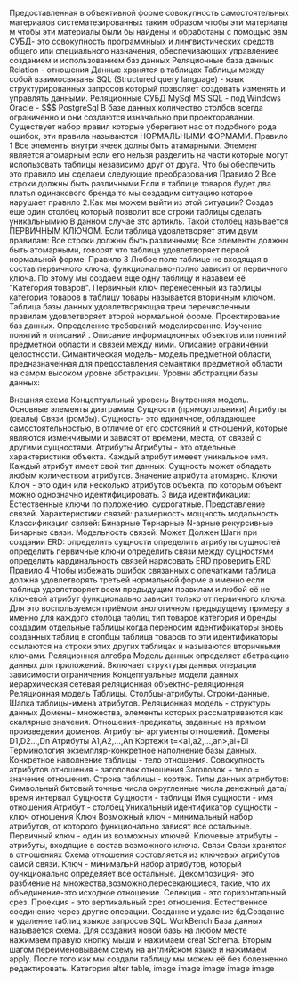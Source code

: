 Предоставленная в объективной форме совокупность самостоятельных материалов систематезированных таким образом чтобы эти материалы м чтобы эти материалы были бы найдены и обработаны с помощью эвм СУБД- это совокупность программныых и лингвистических средств общего или специального назначения, обеспечивающих управлениее созданием и использованием баз данных Реляционные база данных Relation - отношения Данные хранятся в таблицах Таблицы между собой взаимосвязаны SQL (Structured query language) - язык структурированных запросов который позволяет создовать изменять и управлять данными. Реляционные СУБД MySql MS SQL - под Windows Oracle - $$$ PostgreSql В базе данных количество столбов всегда ограниченно и они создаются изначально при проекторавании. Существует набор правил которые уберегают нас от подобного рода ошибок, эти правила называются НОРМАЛЬНЫМИ ФОРМАМИ. Правило 1 Все элементы внутри ячеек долны быть атамарными. Элемент является атомарным если его нельзя разделить на части которые могут использовать таблицы независимо друг от друга. Что бы обеспечить это правило мы сделаем следующие преобразования Правило 2 Все строки должны быть различными.Если в таблице товаров будет два платья одинакового бренда то мы создадим ситуацию которое нарушает правило 2.Как мы можем выйти из этой ситуации? Создав еще один столбец который позволит все строки таблицы сделать уникальнымию В данном случае это артикль. Такой столбец называется ПЕРВИЧНЫМ КЛЮЧОМ. Если таблица удовлетворяет этим двум правилам: Все строки должны быть различными; Все элементы должны быть атомарными, говорят что таблица удовлетворяет первой нормальной форме. Правило 3 Любое поле таблице не входящая в состав первичного ключа, функционально-полно зависит от первичного ключа. По этому мы создаем еще одну таблицу и назавем её "Категория товаров". Первичный ключ перенесенный из таблицы категория товаров в таблицу товары называется вторичным ключом. Таблица базы данных удовлетворяющая трем перечисленным правилам удовлетворяет второй нормальной форме. Проектирование баз данных. Определение требований-моделирование. Изучение понятий и описаний . Описание информационных объектов или понятий предметной области и связей между ними. Описание ограничений целостности. Симантическая модель- модель предметной области, предназначенная для предоставления семантики предметной области на самрм высоком уровне абстракции. Уровни абстракции базы данных:

Внешняя схема
Концептуальный уровень
Внутренняя модель. Основные элементы диаграммы
Сущности (прямоугольники)
Атрибуты (овалы)
Связи (ромбы). Сущность- это единичное, обладающее самостоятельностью, в отличие от его состояний и отношений, которые являются изменчивыми и зависят от времени, места, от связей с другими сущностями. Атрибуты
Атрибуты - это отдельные характеристики объекта.
Каждый атрибут имееет уникальное имя.
Каждый атрибут имеет свой тип данных.
Сущность может обладать любым количеством атрибутов.
Значение атрибута атомарно. Ключи Ключ - это один или несколько атрибутов объекта, по которым объект можно однозначно идентифицировать. 3 вида идентификации:
Естественные ключи
по положению.
суррогатные. Представление связей. Характеристики связей: размерность мощность модальность Классификация связей: Бинарные Тернарные N-арные рекурсивные Бинарные связи. Модельность связей: Может Должен Шаги при создании ERD:
определить сущности
определить атрибуты сущностей
определить первичные ключи
определить связи между сущностями
определить кардинальность связей
нарисовать ERD
проверить ERD Правило 4 Чтобы избежать ошибок связанных с опечатками таблица должна удовлетворять третьей нормальной форме а именно если таблица удовлетворяет всем предыдущим правилам и любой её не ключевой атрибут функционально зависит только от первичного ключа. Для это воспользуемся приёмом анологичном предыдущему примеру а именно для каждого столбца таблиц тип товаров категория и бренды создадим отдельные таблицы когда переносим идентификаторы вновь созданных таблиц в столбцы таблица товаров то эти идентификаторы ссылаются на строки этих других таблицах и называются вторичными ключами. Реляционная алгебра Модель данных определяет абстракцию данных для приложений. Включает
структуры данных
операции
зависимости
ограничения Концептуальные модели данных иерархическая сетевая реляционная объектно-реляционная Реляционная модель Таблицы. Столбцы-атрибуты. Строки-данные. Шапка таблицы-имена атрибутов. Реляционная модель - структуры данных Домены- множества, элементы которых рассматриваются как скалярные значения. Отношения-предикаты, заданные на прямом произведении доменов. Атрибуты- аргументы отношений. Домены D1,D2...,Dn Атрибуты A1,A2,...,An Кортежи t=<a1,a2,...,an>,ai+Di Терминология экземпляр-конкретное наполнение базы данных. Конкретное наполнение таблицы - тело отношения. Совокупность атрибутов отношения - заголовок отношения Заголовок + тело = значение отношения. Строка таблицы - кортеж. Типы данных атрибутов: Символьный битовый точные числа округленные числа денежный дата/время интервал Сущности Сущности - таблицы Имя сущности - имя отношения Атрибут - столбец Уникальный идентификатор сущности - ключ отношения Ключ Возможный ключ - минимальный набор атрибутов, от которого функционально зависят все остальные. Первичный ключ - один из возможных ключей. Ключевые атрибуты - атрибуты, входящие в состав возможного ключа. Связи Связи хранятся в отношениях Схема отношения состовляется из ключевых атрибутов самой связи. Ключ - минимальнй набор атрибутов, который функционально определяет все остальные. Декомпозиция- это разбиение на множества,возможно,пересекающиеся, такие, что их объединение-это исходное отношение. Селекция - это горизонтальный срез. Проекция - это вертикальный срез отношения. Естественное соединение через другие операции. Создание и удаление бд.Создание и удаление таблиц языков запросов SQL. WorkBench База данных называется схема. Для создания новой базы на любом месте нажимаем правую кнопку мыши и нажимаем creat Schema. Вторым шагом переименовываем схему на английском языке и нажимаем apply. После того как мы создали таблицу мы можем её без болезненно редактировать. Категория alter table, image image image image image


